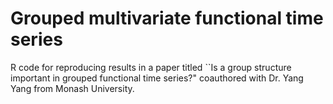 # Grouped multivariate functional time series

R code for reproducing results in a paper titled ``Is a group structure important in grouped functional time series?" coauthored with Dr. Yang Yang from Monash University.
